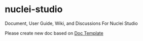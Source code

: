 # nuclei-studio

Document, User Guide, Wiki, and Discussions For Nuclei Studio

Please create new doc based on [Doc Template](0-template.md)
